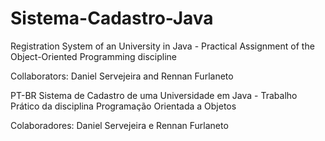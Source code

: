 # Sistema-Cadastro-Java
Registration System of an University in Java - Practical Assignment of the Object-Oriented Programming discipline

Collaborators: Daniel Servejeira and Rennan Furlaneto

PT-BR
Sistema de Cadastro de uma Universidade em Java - Trabalho Prático da disciplina Programação Orientada a Objetos

Colaboradores: Daniel Servejeira e Rennan Furlaneto
